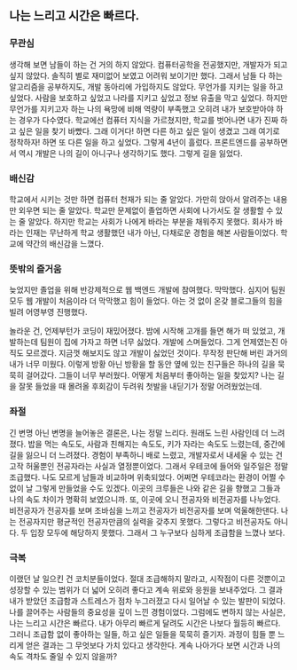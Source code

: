 ## 나는 느리고 시간은 빠르다.

### 무관심

생각해 보면 남들이 하는 건 거의 하지 않았다. 컴퓨터공학을 전공했지만, 개발자가 되고 싶지 않았다. 솔직히 별로 재미없어 보였고 어려워 보이기만 했다. 그래서 남들 다 하는 알고리즘을 공부하지도, 개발 동아리에
가입하지도 않았다. 무언가를 지키는 일을 하고 싶었다. 사람을 보호하고 싶었고 나라를 지키고 싶었고 정보 유출을 막고 싶었다. 하지만 무언가를 지키고자 하는 나의 욕망에 비해 역량이 부족했고 오히려 내가 보호받아야
하는 경우가 다수였다. 학교에선 컴퓨터 지식을 가르쳤지만, 학교를 벗어나면 내가 진짜 하고 싶은 일을 찾기 바빴다. 그래 이거다! 하면 다른 하고 싶은 일이 생겼고 그래 여기로 정착하자! 하면 또 다른 일을 하고
싶었다. 그렇게 4년이 흘렀다. 프론트엔드를 공부하면서 역시 개발은 나의 길이 아니구나 생각하기도 했다. 그렇게 길을 잃었다.

### 배신감

학교에서 시키는 것만 하면 컴퓨터 천재가 되는 줄 알았다. 가만히 앉아서 알려주는 내용만 외우면 되는 줄 알았다. 학교만 문제없이 졸업하면 사회에 나가서도 잘 생활할 수 있는 줄 알았다. 하지만 학교는 사회가 나에게
바라는 부분을 채워주지 못했다. 회사가 바라는 인재는 무난하게 학교 생활했던 내가 아닌, 다채로운 경험을 해본 사람들이었다. 학교에 약간의 배신감을 느꼈다.

### 뜻밖의 즐거움

늦었지만 졸업을 위해 반강제적으로 웹 백엔드 개발에 참여했다. 막막했다. 심지어 팀원 모두 웹 개발이 처음이라 더 막막했고 힘이 들었다. 아는 것 없이 온갖 블로그들의 힘을 빌려 어영부영 진행했다. <br>

놀라운 건, 언제부턴가 코딩이 재밌어졌다. 밤에 시작해 고개를 들면 해가 떠 있었고, 개발하는데 팀원이 집에 가자고 하면 너무 싫었다. 개발에 스며들었다. 그게 언제였는진 아직도 모르겠다. 지금껏
해보지도 않고 개발이 싫었던 것이다. 무작정 판단해 버린 과거의 내가 너무 미웠다. 이렇게 방황 아닌 방황을 할 동안 옆에 있는 친구들은 하나의 길을 묵묵히 걸어갔다. 그들이 너무 부러웠다. 어떻게 처음부터 좋아하는
일을 찾았지? 나는 길을 잘못 들었을 때 몰려올 후회감이 두려워 첫발을 내딛기가 정말 어려웠었는데.

### 좌절

긴 변명 아닌 변명을 늘어놓은 결론은, 나는 정말 느리다. 원래도 느린 사람인데 더 느려졌다. 밥을 먹는 속도도, 사람과 친해지는 속도도, 키가 자라는 속도도 느렸는데, 중간에 길을 잃으니 더 느려졌다. 경험이
부족하니 배로 느렸고, 개발자로서 내세울 수 있는 건 고작 허울뿐인 전공자라는 사실과 열정뿐이었다. 그래서 우테코에 들어와 일주일은 정말 조급했다. 나도 모르게 남들과 비교하며 위축되었다. 어쩌면 우테코라는 환경이 어쩔 수
없이 날 그렇게 만들었을 수도 있겠다. 이곳의 크루들은 나와 같은 길을 향했고 그들과 나의 속도 차이가 명확히 보였으니까. 또, 이곳에 오니 전공자와 비전공자를 나누었다. 비전공자가 전공자를 보며 조바심을 느끼고
전공자가 비전공자를 보며 억울해한댄다. 나는 전공자지만 평균적인 전공자만큼의 실력을 갖추지 못했다. 그렇다고 비전공자도 아니다. 두 입장 모두에 해당하지 못했다. 그래서 그 누구보다 심하게 조급함을 느꼈나
보다.

### 극복

이랬던 날 일으킨 건 코치분들이었다. 절대 조급해하지 말라고, 시작점이 다른 것뿐이고 성장할 수 있는 범위가 더 넓어 오히려 좋다고 계속 위로와 응원을 보내주었다. 그 결과 내가 받았던 조급함과
스트레스가 점차 누그러졌고 다시 일어날 수 있는 발판이 되었다. 나를 끌어주는 사람들의 중요성을 깊이 느낀 경험이었다. 그럼에도 변하지 않는 사실은, 나는 느리고 시간은 빠르다. 내가 아무리 빠르게 달려도 시간은
나보다 월등히 빠르다. 그러니 조급함 없이 좋아하는 일들, 하고 싶은 일들을 묵묵히 즐기자. 과정이 힘들 뿐 느리게 얻은 결과는 그 무엇보다 가치 있다고 생각한다. 계속 나아가다 보면 시간과 나의 속도 격차도 줄일
수 있지 않을까?
